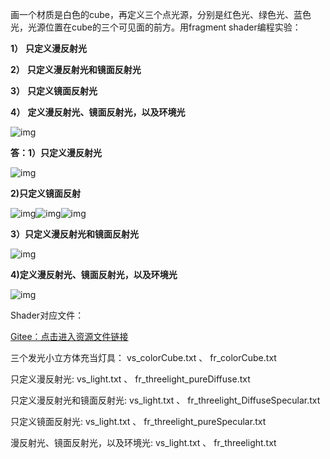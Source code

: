

画一个材质是白色的cube，再定义三个点光源，分别是红色光、绿色光、蓝色光，光源位置在cube的三个可见面的前方。用fragment shader编程实验：

**1）** **只定义漫反射光**

**2）** **只定义漫反射光和镜面反射光**

**3）** **只定义镜面反射光**

**4）** **定义漫反射光、镜面反射光，以及环境光**



![img](https://img-blog.csdnimg.cn/a01c517252d64d50be5097f18bb769af.png) 

 

 

**答：1）只定义漫反射光**

![img](https://img-blog.csdnimg.cn/4d5dd95f50a944d7be63f5a0ea6eaff5.png) 

**2)只定义镜面反射**

![img](https://img-blog.csdnimg.cn/153d9d4bc4e345cea8d459690341bc67.png)![img](https://img-blog.csdnimg.cn/32254fdda69948789337c4ef1a599a62.png)![img](https://img-blog.csdnimg.cn/05665e960cfc4dd19ed1130dc374d7ea.png) 

 **3）只定义漫反射光和镜面反射光**

![img](https://img-blog.csdnimg.cn/ea95b8b28768454d9c3eaa9ade7b8548.png) 

**4)定义漫反射光、镜面反射光，以及环境光**

![img](https://img-blog.csdnimg.cn/976343d0b8314097a990794f4e5f5ceb.png) 

Shader对应文件：

[Gitee：点击进入资源文件链接](https://gitee.com/shAdowPlusing/resource/tree/master/OpenGL/threeLight)

三个发光小立方体充当灯具： vs_colorCube.txt  、 fr_colorCube.txt

只定义漫反射光:  vs_light.txt  、  fr_threelight_pureDiffuse.txt

只定义漫反射光和镜面反射光:   vs_light.txt  、  fr_threelight_DiffuseSpecular.txt

只定义镜面反射光:     vs_light.txt  、 fr_threelight_pureSpecular.txt

漫反射光、镜面反射光，以及环境光: vs_light.txt  、  fr_threelight.txt